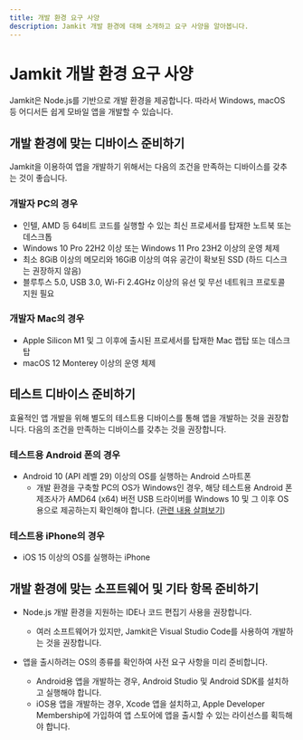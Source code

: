 ```yaml
---
title: 개발 환경 요구 사양
description: Jamkit 개발 환경에 대해 소개하고 요구 사양을 알아봅니다.
---
```


# Jamkit 개발 환경 요구 사양

Jamkit은 Node.js를 기반으로 개발 환경을 제공합니다. 따라서 Windows, macOS 등 어디서든 쉽게 모바일 앱을 개발할 수 있습니다.

## 개발 환경에 맞는 디바이스 준비하기

Jamkit을 이용하여 앱을 개발하기 위해서는 다음의 조건을 만족하는 디바이스를 갖추는 것이 좋습니다.

### 개발자 PC의 경우

* 인텔, AMD 등 64비트 코드를 실행할 수 있는 최신 프로세서를 탑재한 노트북 또는 데스크톱
* Windows 10 Pro 22H2 이상 또는 Windows 11 Pro 23H2 이상의 운영 체제
* 최소 8GiB 이상의 메모리와 16GiB 이상의 여유 공간이 확보된 SSD (하드 디스크는 권장하지 않음)
* 블루투스 5.0, USB 3.0, Wi-Fi 2.4GHz 이상의 유선 및 무선 네트워크 프로토콜 지원 필요

### 개발자 Mac의 경우

* Apple Silicon M1 및 그 이후에 출시된 프로세서를 탑재한 Mac 랩탑 또는 데스크탑
* macOS 12 Monterey 이상의 운영 체제

## 테스트 디바이스 준비하기

효율적인 앱 개발을 위해 별도의 테스트용 디바이스를 통해 앱을 개발하는 것을 권장합니다. 다음의 조건을 만족하는 디바이스를 갖추는 것을 권장합니다.

### 테스트용 Android 폰의 경우

* Android 10 (API 레벨 29) 이상의 OS를 실행하는 Android 스마트폰
    * 개발 환경을 구축할 PC의 OS가 Windows인 경우, 해당 테스트용 Android 폰 제조사가 AMD64 (x64) 버전 USB 드라이버를 Windows 10 및 그 이후 OS용으로 제공하는지 확인해야 합니다. ([관련 내용 살펴보기](https://developer.android.com/studio/run/oem-usb))

### 테스트용 iPhone의 경우

* iOS 15 이상의 OS를 실행하는 iPhone

## 개발 환경에 맞는 소프트웨어 및 기타 항목 준비하기

* Node.js 개발 환경을 지원하는 IDE나 코드 편집기 사용을 권장합니다.
    * 여러 소프트웨어가 있지만, Jamkit은 Visual Studio Code를 사용하여 개발하는 것을 권장합니다.

* 앱을 출시하려는 OS의 종류를 확인하여 사전 요구 사항을 미리 준비합니다.
    * Android용 앱을 개발하는 경우, Android Studio 및 Android SDK를 설치하고 실행해야 합니다.
    * iOS용 앱을 개발하는 경우, Xcode 앱을 설치하고, Apple Developer Membership에 가입하여 앱 스토어에 앱을 출시할 수 있는 라이선스를 획득해야 합니다.
